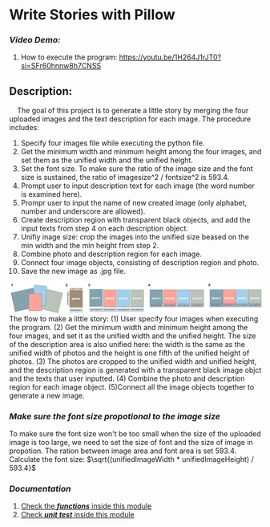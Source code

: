 # Write Stories with Pillow
### ***Video Demo:***
1. How to execute the program: https://youtu.be/1H264J1rJT0?si=SFr60hnnw8h7CNSS
## Description:

&nbsp;&nbsp;&nbsp;&nbsp;The goal of this project is to generate a little story by merging the four uploaded images and the text description for each image. The procedure includes:
1. Specify four images file while executing the python file.
2. Get the minimum width and minimum height among the four images, and set them as the unified width and the unified height.
3. Set the font size. To make sure the ratio of the image size and the font size is sustained, the ratio of imagesize^2 / fontsize^2 is 593.4.
4. Prompt user to input description text for each image (the word number is examined here).
5. Prompr user to input the name of new created image (only alphabet, number and underscore are allowed).
6. Create description region with transparent black objects, and add the input texts from step 4 on each description object.
7. Unifiy inage size: crop the images into the unified size beased on the min width and the min height from step 2.
8. Combine photo and description region for each image.
9. Connect four image objects, consisting of description region and photo.
10. Save the new image as .jpg file.


<img src="docs\\flow.jpg" alt="drawing" align=1200/>
The flow to make a little story:
(1) User specify four images when executing the program. (2) Get the minimum width and minimum height among the four images, and set it as the unified width and the unified height. The size of the description area is also unified here: the width is the same as the unified width of photos and the height is one fifth of the unified height of photos. (3) The photos are cropped to the unified width and unified height, and the description region is generated with a transparent black image objct and the texts that user inputted. (4) Combine the photo and description region for each image object. (5)Connect all the image objects together to generate a new image.


### ***Make sure the font size propotional to the image size***
To make sure the font size won't be too small when the size of the uploaded image is too large, we need to set the size of font and the size of image in propotion. The ration between image area and font area is set 593.4. \
Calculate the font size: $\sqrt{(unifiedImageWidth * unifiedImageHeight) / 593.4}$


### ***Documentation***
1. [Check the ***functions*** inside this module](https://github.com/Pei2023/cs50p_finalProject/blob/main/docs/_build/html/project.html)
2. [Check ***unit test*** inside this module](https://github.com/Pei2023/cs50p_finalProject/blob/main/docs/_build/html/test_project.html)


